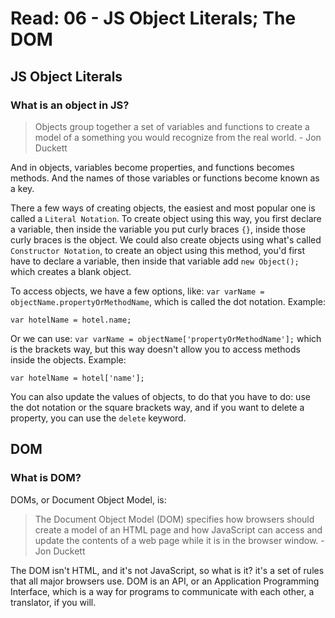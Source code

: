# Read: 06 - JS Object Literals; The DOM

## JS Object Literals

### What is an object in JS?

> Objects group together a set of variables and functions to create a model of a something you would recognize from the real world. - Jon Duckett

And in objects, variables become properties, and functions becomes methods. And the names of those variables or functions become known as a key.

There a few ways of creating objects, the easiest and most popular one is called a `Literal Notation`. To create object using this way, you first declare a variable, then inside the variable you put curly braces `{}`, inside those curly braces is the object.
We could also create objects using what's called `Constructor Notation`, to create an object using this method, you'd first have to declare a variable, then inside that variable add `new Object();` which creates a blank object.

To access objects, we have a few options, like:
`var varName = objectName.propertyOrMethodName`, which is called the dot notation. Example:

```
var hotelName = hotel.name;
```

Or we can use:
`var varName = objectName['propertyOrMethodName'];` which is the brackets way, but this way doesn't allow you to access methods inside the objects. Example:

```
var hotelName = hotel['name'];
```

You can also update the values of objects, to do that you have to do:
use the dot notation or the square brackets way, and if you want to delete a property, you can use the `delete` keyword. 


## DOM

### What is DOM?

DOMs, or Document Object Model, is:

> The Document Object Model (DOM) specifies how browsers should create a model of an HTML page and how JavaScript can access and update the contents of a web page while it is in the browser window. - Jon Duckett

The DOM isn't HTML, and it's not JavaScript, so what is it? it's a set of rules that all major browsers use.
DOM is an API, or an Application Programming Interface, which is a way for programs to communicate with each other, a translator, if you will.
